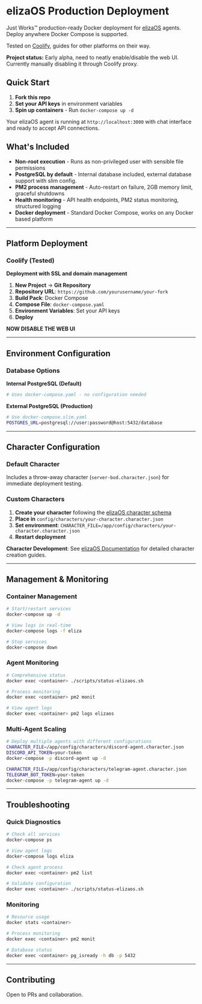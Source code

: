 # elizaOS Production Deployment

Just Works™️ production-ready Docker deployment for [elizaOS](https://github.com/elizaOS/eliza) agents. Deploy anywhere Docker Compose is supported.

Tested on [Coolify](https://coolify.io/), guides for other platforms on their way.

**Project status:** Early alpha, need to neatly enable/disable the web UI. Currently manually disabling it through Coolify proxy.

## Quick Start

1. **Fork this repo**
2. **Set your API keys** in environment variables
3. **Spin up containers** - Run `docker-compose up -d`

Your elizaOS agent is running at `http://localhost:3000` with chat interface and ready to accept API connections.

## What's Included

- **Non-root execution** - Runs as non-privileged user with sensible file permissions
- **PostgreSQL by default** - Internal database included, external database support with slim config.
- **PM2 process management** - Auto-restart on failure, 2GB memory limit, graceful shutdowns
- **Health monitoring** - API health endpoints, PM2 status monitoring, structured logging
- **Docker deployment** - Standard Docker Compose, works on any Docker based platform

---

## Platform Deployment

### Coolify (Tested)

**Deployment with SSL and domain management**

1. **New Project** → **Git Repository**
2. **Repository URL**: `https://github.com/yourusername/your-fork`
3. **Build Pack**: Docker Compose
4. **Compose File**: `docker-compose.yaml`
5. **Environment Variables**: Set your API keys
6. **Deploy**


**NOW DISABLE THE WEB UI**


---

## Environment Configuration
### Database Options

**Internal PostgreSQL (Default)**
```bash
# Uses docker-compose.yaml - no configuration needed
```

**External PostgreSQL (Production)**
```bash
# Use docker-compose.slim.yaml
POSTGRES_URL=postgresql://user:password@host:5432/database
```

---

## Character Configuration

### Default Character
Includes a throw-away character (`server-bod.character.json`) for immediate deployment testing.

### Custom Characters
1. **Create your character** following the [elizaOS character schema](https://eliza.how/docs/core/characterfile)
2. **Place in** `config/characters/your-character.character.json`
3. **Set environment**: `CHARACTER_FILE=/app/config/characters/your-character.character.json`
4. **Restart deployment**

**Character Development**: See [elizaOS Documentation](https://eliza.how/docs/core/characterfile) for detailed character creation guides.

---

## Management & Monitoring

### Container Management

```bash
# Start/restart services
docker-compose up -d

# View logs in real-time
docker-compose logs -f eliza

# Stop services
docker-compose down
```

### Agent Monitoring

```bash
# Comprehensive status
docker exec <container> ./scripts/status-elizaos.sh

# Process monitoring
docker exec <container> pm2 monit

# View agent logs
docker exec <container> pm2 logs elizaos
```

### Multi-Agent Scaling

```bash
# Deploy multiple agents with different configurations
CHARACTER_FILE=/app/config/characters/discord-agent.character.json
DISCORD_API_TOKEN=your-token
docker-compose -p discord-agent up -d

CHARACTER_FILE=/app/config/characters/telegram-agent.character.json
TELEGRAM_BOT_TOKEN=your-token
docker-compose -p telegram-agent up -d
```

---

## Troubleshooting

### Quick Diagnostics

```bash
# Check all services
docker-compose ps

# View agent logs
docker-compose logs eliza

# Check agent process
docker exec <container> pm2 list

# Validate configuration
docker exec <container> ./scripts/status-elizaos.sh
```

### Monitoring

```bash
# Resource usage
docker stats <container>

# Process monitoring
docker exec <container> pm2 monit

# Database status
docker exec <container> pg_isready -h db -p 5432
```

---

## Contributing

Open to PRs and collaboration.

